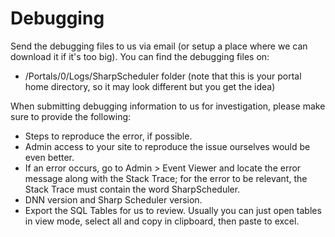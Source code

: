 # Debugging

Send the debugging files to us via email (or setup a place where we can download it if it's too big).
You can find the debugging files on:

* /Portals/0/Logs/SharpScheduler folder (note that this is your portal home directory, so it may look different but you get the idea)

When submitting debugging information to us for investigation, please make sure to provide the following:

* Steps to reproduce the error, if possible.
* Admin access to your site to reproduce the issue ourselves would be even better.
* If an error occurs, go to Admin > Event Viewer and locate the error message along with the Stack Trace; for the error to be relevant, the Stack Trace must contain the word SharpScheduler.
* DNN version and Sharp Scheduler version.
* Export the SQL Tables for us to review. Usually you can just open tables in view mode, select all and copy in clipboard, then paste to excel.
